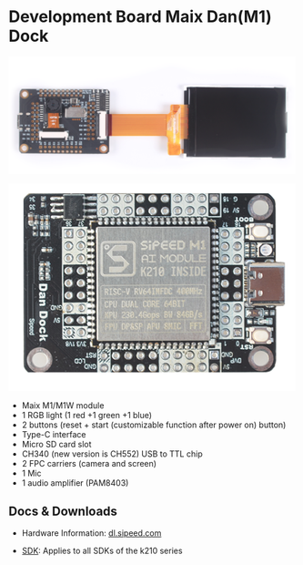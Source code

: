 Development Board Maix Dan(M1) Dock
===========


![dan dock](../../../assets/dan_dock_1.png)

![Dan dock](../../../assets/Dan_Dock.png)

* Maix M1/M1W module
* 1 RGB light (1 red +1 green +1 blue)
* 2 buttons (reset + start (customizable function after power on) button)
* Type-C interface
* Micro SD card slot
* CH340 (new version is CH552) USB to TTL chip
* 2 FPC carriers (camera and screen)
* 1 Mic
* 1 audio amplifier (PAM8403)


## Docs & Downloads

* Hardware Information: [dl.sipeed.com](http://dl.sipeed.com/MAIX/HDK/Maix-Dock/)

* [SDK](http://localhost:4000/en/k210/sdk/): Applies to all SDKs of the k210 series


